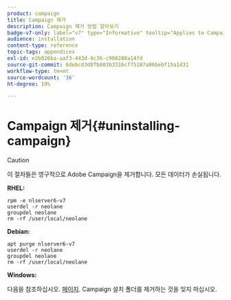 ```yaml
---
product: campaign
title: Campaign 제거
description: Campaign 제거 방법 알아보기
badge-v7-only: label="v7" type="Informative" tooltip="Applies to Campaign Classic v7 only"
audience: installation
content-type: reference
topic-tags: appendices
exl-id: e2b026ba-aaf3-443d-8c36-c908288a14fd
source-git-commit: 8debcd3d8fb883b3316cf75187a86bebf15a1d31
workflow-type: tm+mt
source-wordcount: '36'
ht-degree: 19%

---
```


# Campaign 제거{#uninstalling-campaign}



>[!CAUTION]
>
>이 절차들은 영구적으로 Adobe Campaign을 제거합니다. 모든 데이터가 손실됩니다.

**RHEL:**

```
rpm -e nlserver6-v7
userdel -r neolane
groupdel neolane
rm -rf /user/local/neolane
```

**Debian:**

```
apt purge nlserver6-v7
userdel -r neolane
groupdel neolane
rm -rf /user/local/neolane
```

**Windows:**

다음을 참조하십시오. [페이지](../../migration/using/migrating-in-windows-for-adobe-campaign-7.md#deleting-and-cleansing-adobe-campaign-previous-version). Campaign 설치 폴더를 제거하는 것을 잊지 마십시오.
